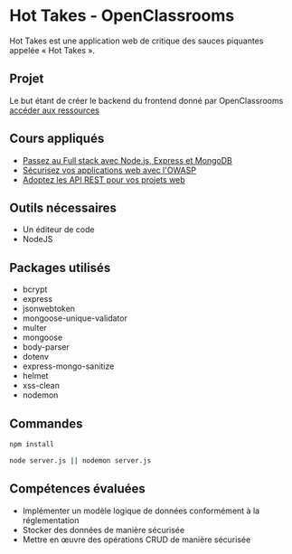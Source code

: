 # Hot Takes - OpenClassrooms
Hot Takes est une application web de critique des sauces piquantes appelée « Hot Takes ».

## Projet
Le but étant de créer le backend du frontend donné par OpenClassrooms [accéder aux ressources](https://github.com/OpenClassrooms-Student-Center/Web-Developer-P6)

## Cours appliqués
- [Passez au Full stack avec Node.js, Express et MongoDB](https://openclassrooms.com/fr/courses/6390246-passez-au-full-stack-avec-node-js-express-et-mongodb)
- [Sécurisez vos applications web avec l'OWASP](https://openclassrooms.com/fr/courses/6179306-securisez-vos-applications-web-avec-lowasp)
- [Adoptez les API REST pour vos projets web](https://openclassrooms.com/fr/courses/6573181-adoptez-les-api-rest-pour-vos-projets-web)

## Outils nécessaires
- Un éditeur de code
- NodeJS

## Packages utilisés
- bcrypt
- express
- jsonwebtoken
- mongoose-unique-validator
- multer
- mongoose
- body-parser
- dotenv
- express-mongo-sanitize
- helmet
- xss-clean
- nodemon

## Commandes
```cmd
npm install
```
```cmd
node server.js || nodemon server.js
```

## Compétences évaluées
- Implémenter un modèle logique de données conformément à la réglementation
- Stocker des données de manière sécurisée
- Mettre en œuvre des opérations CRUD de manière sécurisée
